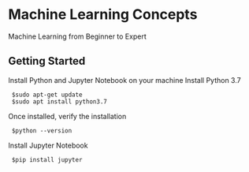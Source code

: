 # Machine Learning Concepts
 Machine Learning from Beginner to Expert
## Getting Started 
 Install Python and Jupyter Notebook on your machine 
 Install Python 3.7
 ```
  $sudo apt-get update 
  $sudo apt install python3.7
 ```
 Once installed, verify the installation 
 ```
  $python --version
 ```
 Install Jupyter Notebook
 ```
  $pip install jupyter
 ```
 
